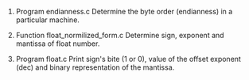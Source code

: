 1.	Program endianness.c
	Determine the byte order (endianness) in a particular machine.

2.	Function float_normilized_form.c
	Determine sign, exponent and mantissa of float number.

3.	Program	float.c
	Print sign's bite (1 or 0), value of the offset exponent (dec) and
	binary representation of the mantissa.

